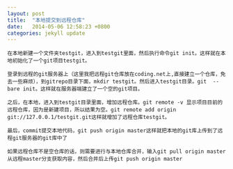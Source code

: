 ```yaml
---
layout: post
title:  "本地提交到远程仓库"
date:   2014-05-06 12:58:23 +0800
categories: jekyll update
---
```




    在本地新建一个文件夹testgit，进入到testgit里面，然后执行命令git init。这样就在本地初始化了一个git项目testgit。

    登录到远程的git服务器上（这里我把远程git仓库放在coding.net上,直接建立一个仓库，免去一些麻烦），到gitrepo目录下面，mkdir testgit。然后进入testgit目录。git  --bare init。这样就在服务器端建立了一个空的git项目。

    之后，在本地，进入到testgit目录里面，增加远程仓库。git remote -v 显示项目目前的远程仓库，因为是新建项目，所以结果为空。git remote add origin git://127.0.0.1/testgit.git这样就增加了远程仓库testgit。

    最后，commit提交本地代码，git push origin master这样就把本地的git库上传到了远程git服务器的git库中了

    如果远程仓库不是空仓库的话，则需要进行与本地仓库合并，输入git pull origin master从远程master分支获取内容，然后合并后上传git push origin master


[jekyll-docs]: http://jekyllrb.com/docs/home
[jekyll-gh]:   https://github.com/jekyll/jekyll
[jekyll-talk]: https://talk.jekyllrb.com/
